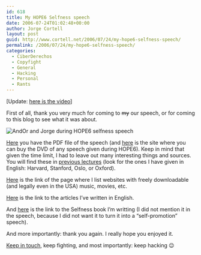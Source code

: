 ```yaml
---
id: 618
title: My HOPE6 Selfness speech
date: 2006-07-24T01:02:48+00:00
author: Jorge Cortell
layout: post
guid: http://www.cortell.net/2006/07/24/my-hope6-selfness-speech/
permalink: /2006/07/24/my-hope6-selfness-speech/
categories:
  - CiberDerechos
  - Copyfight
  - General
  - Hacking
  - Personal
  - Rants
---
```

[Update: <a target="_blank" title="Selfness HOPE6 talk" href="http://www.archive.org/details/Hope6_Selfness">here is the video</a>]

First of all, thank you very much for coming to <strike>my</strike> our speech, or for coming to this blog to see what it was about.

![AndOr and Jorge during HOPE6 selfness speech](http://static.flickr.com/73/196816586_cec7e3b35f_m.jpg "AndOr and Jorge during HOPE6 selfness speech")

<a target="_blank" title="Hope6 Selfless PDF presentation" href="http://homepage.mac.com/jorgecortell/docs/hope6.pdf">Here</a> you have the PDF file of the speech (and <a title="Online DVD ordering" target="_blank" href="http://ncrsusa.com/">here</a> is the site where you can buy the DVD of any speech given during HOPE6). Keep in mind that given the time limit, I had to leave out many interesting things and sources. You will find these in <a target="_blank" title="Previosu lectures" href="http://www.cortell.net/conferencias-anteriores/">previous lectures</a> (look for the ones I have given in English: Harvard, Stanford, Oslo, or Oxford).

<a target="_blank" title="Free culture works" href="http://www.cortell.net/regala-libertad-obras-libres-yo-gratis/">Here</a> is the link of the page where I list websites with freely downloadable (and legally even in the USA) music, movies, etc.

<a target="_blank" title="my English posts" href="http://www.cortell.net/category/english/">Here</a> is the link to the articles I&#8217;ve written in English.

And <a target="_blank" title="Selfness book" href="http://www.cortell.net/selfness/">here</a> is the link to the Selfness book I&#8217;m writting (I did not mention it in the speech, because I did not want it to turn it into a &#8220;self-promotion&#8221; speech).

And more importantly: thank you again. I really hope you enjoyed it.

<a title="contact Jorge" target="_blank" href="http://www.cortell.net/en-about-jorge/contact/">Keep in touch</a>, keep fighting, and most importantly: keep hacking 😉